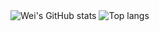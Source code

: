 <img src="https://github-readme-stats.vercel.app/api?username=kanogithub" alt="Wei's GitHub stats" style="max-width: 50%" />
<img src="https://github-readme-stats.vercel.app/api/top-langs/?username=kanogithub&layout=compact" alt="Top langs" style="max-width: 50%" />
